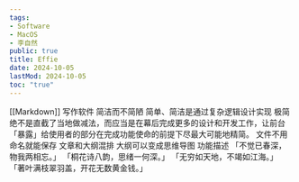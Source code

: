 ```yaml
---
tags:
- Software
- MacOS
- 李自然
public: true
title: Effie
date: 2024-10-05
lastMod: 2024-10-05
toc: "true"
---
```


[[Markdown]] 写作软件
简洁而不简陋
简单、简洁是通过复杂逻辑设计实现
极简绝不是直截了当地做减法，而应当是在幕后完成更多的设计和开发工作，让前台「暴露」给使用者的部分在完成功能使命的前提下尽最大可能地精简。
文件不用命名就能保存
文章和大纲混排
大纲可以变成思维导图
功能描述
「不觉已春深，物我两相忘。」
「桐花诗八韵，思绪一何深。」
「无穷如天地，不竭如江海。」
「著叶满枝翠羽盖，开花无数黄金钱。」
